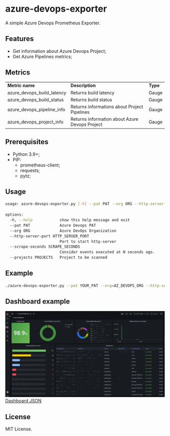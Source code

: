 # azure-devops-exporter
A simple Azure Devops Prometheus Exporter.

## Features
- Get information about Azure Devops Project;
- Get Azure Pipelines metrics;

## Metrics
<table>
<tr><td><b>Metric name</b></td><td><b>Description</b></td><td><b>Type</b></td></tr>
<tr><td>azure_devops_build_latency</td><td>Returns build latency</td><td>Gauge</td></tr>
<tr><td>azure_devops_build_status</td><td>Returns build status</td><td>Gauge</td></tr>
<tr><td>azure_devops_pipeline_info</td><td>Returns informations about Project Pipelines </td><td>Gauge</td></tr>
<tr><td>azure_devops_project_info</td><td>Returns information about Azure Devops Project</td><td>Gauge</td></tr>
</table>

## Prerequisites
- Python 3.9+;
- PIP:
  - prometheus-client;
  - requests;
  - pytz;

## Usage
```bash
usage: azure-devops-exporter.py [-h] --pat PAT --org ORG --http-server-port HTTP_SERVER_PORT --scrape-seconds SCRAPE_SECONDS --projects PROJECTS

options:
  -h, --help            show this help message and exit
  --pat PAT             Azure Devops PAT
  --org ORG             Azure DevOps Organization
  --http-server-port HTTP_SERVER_PORT
                        Port to start http-server
  --scrape-seconds SCRAPE_SECONDS
                        Consider events executed at N seconds ago.
  --projects PROJECTS   Project to be scanned
```

## Example
```bash
./azure-devops-exporter.py --pat YOUR_PAT --org=AZ_DEVOPS_ORG --http-server-port=9186 --scrape-seconds=300 --projects="PROJECT_ID_X,PROJECT_ID_Y, PROJECT_ID_Z"
```

## Dashboard example

<img src="grafana/azure-pipelines-dashboard.png">
<a href="grafana/azure-pipelines-dashboard.json">Dashboard JSON</a>

## License

MIT License.